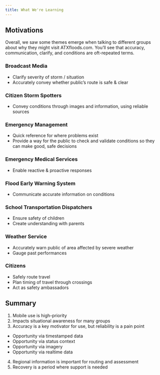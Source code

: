 ```yaml
---
title: What We're Learning
---
```


## Motivations

Overall, we saw some themes emerge when talking to different groups about why they might visit ATXfloods.com. You’ll see that accuracy, communication, clarify, and conditions are oft-repeated terms.

### Broadcast Media

* Clarify severity of storm / situation
* Accurately convey whether public’s route is safe & clear

### Citizen Storm Spotters

* Convey conditions through images and information, using reliable sources

### Emergency Management

* Quick reference for where problems exist
* Provide a way for the public to check and validate conditions so they can make good, safe decisions

### Emergency Medical Services

* Enable reactive & proactive responses

### Flood Early Warning System

* Communicate accurate information on conditions

### School Transportation Dispatchers

* Ensure safety of children
* Create understanding with parents

### Weather Service

* Accurately warn public of area affected by severe weather
* Gauge past performances

### Citizens

* Safely route travel
* Plan timing of travel through crossings
* Act as safety ambassadors

## Summary

1. Mobile use is high-priority
2. Impacts situational awareness for many groups
3. Accuracy is a key motivator for use, but reliability is a pain point
  * Opportunity via timestamped data
  * Opportunity via status context
  * Opportunity via imagery
  * Opportunity via realtime data
4. Regional information is important for routing and assessment
5. Recovery is a period where support is needed
